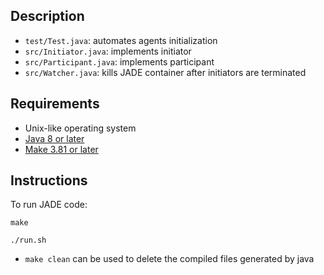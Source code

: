 ## Description

* `test/Test.java`: automates agents initialization
* `src/Initiator.java`: implements initiator
* `src/Participant.java`: implements participant
* `src/Watcher.java`: kills JADE container after initiators are terminated

## Requirements

* Unix-like operating system
* [Java 8 or later](https://www.java.com/en/download/)
* [Make 3.81 or later](https://www.gnu.org/software/make/)

## Instructions

To run JADE code:

```
make

./run.sh
```

* `make clean` can be used to delete the compiled files generated by java